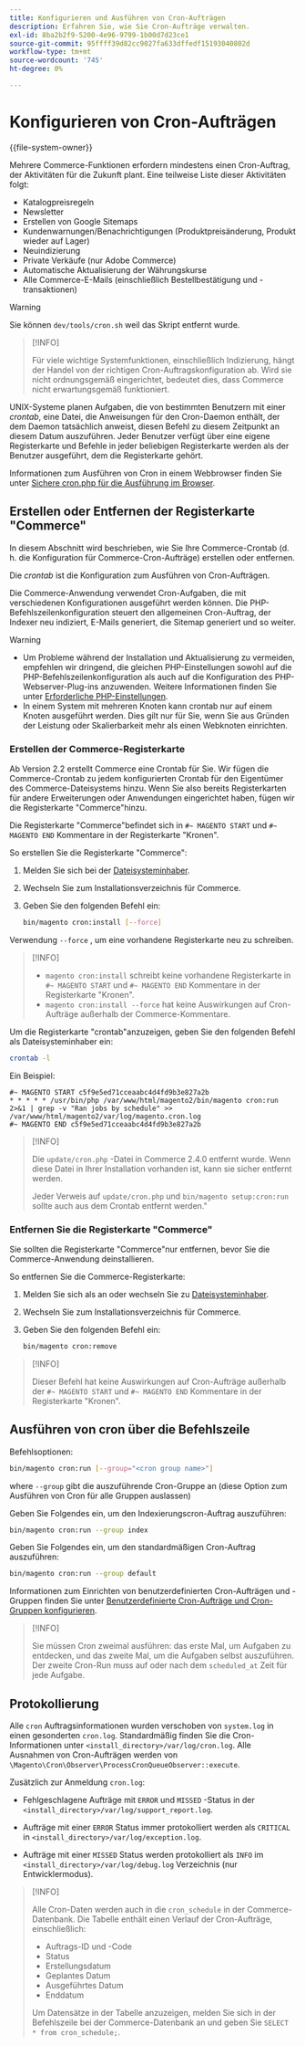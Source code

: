 ```yaml
---
title: Konfigurieren und Ausführen von Cron-Aufträgen
description: Erfahren Sie, wie Sie Cron-Aufträge verwalten.
exl-id: 8ba2b2f9-5200-4e96-9799-1b00d7d23ce1
source-git-commit: 95ffff39d82cc9027fa633dffedf15193040802d
workflow-type: tm+mt
source-wordcount: '745'
ht-degree: 0%

---
```


# Konfigurieren von Cron-Aufträgen

{{file-system-owner}}

Mehrere Commerce-Funktionen erfordern mindestens einen Cron-Auftrag, der Aktivitäten für die Zukunft plant. Eine teilweise Liste dieser Aktivitäten folgt:

- Katalogpreisregeln
- Newsletter
- Erstellen von Google Sitemaps
- Kundenwarnungen/Benachrichtigungen (Produktpreisänderung, Produkt wieder auf Lager)
- Neuindizierung
- Private Verkäufe (nur Adobe Commerce)
- Automatische Aktualisierung der Währungskurse
- Alle Commerce-E-Mails (einschließlich Bestellbestätigung und -transaktionen)

>[!WARNING]
>
>Sie können `dev/tools/cron.sh` weil das Skript entfernt wurde.

>[!INFO]
>
>Für viele wichtige Systemfunktionen, einschließlich Indizierung, hängt der Handel von der richtigen Cron-Auftragskonfiguration ab. Wird sie nicht ordnungsgemäß eingerichtet, bedeutet dies, dass Commerce nicht erwartungsgemäß funktioniert.

UNIX-Systeme planen Aufgaben, die von bestimmten Benutzern mit einer _crontab_, eine Datei, die Anweisungen für den Cron-Daemon enthält, der dem Daemon tatsächlich anweist, diesen Befehl zu diesem Zeitpunkt an diesem Datum auszuführen. Jeder Benutzer verfügt über eine eigene Registerkarte und Befehle in jeder beliebigen Registerkarte werden als der Benutzer ausgeführt, dem die Registerkarte gehört.

Informationen zum Ausführen von Cron in einem Webbrowser finden Sie unter [Sichere cron.php für die Ausführung im Browser](../security/secure-cron-php.md).

## Erstellen oder Entfernen der Registerkarte &quot;Commerce&quot;

In diesem Abschnitt wird beschrieben, wie Sie Ihre Commerce-Crontab (d. h. die Konfiguration für Commerce-Cron-Aufträge) erstellen oder entfernen.

Die _crontab_ ist die Konfiguration zum Ausführen von Cron-Aufträgen.

Die Commerce-Anwendung verwendet Cron-Aufgaben, die mit verschiedenen Konfigurationen ausgeführt werden können. Die PHP-Befehlszeilenkonfiguration steuert den allgemeinen Cron-Auftrag, der Indexer neu indiziert, E-Mails generiert, die Sitemap generiert und so weiter.

>[!WARNING]
>
>- Um Probleme während der Installation und Aktualisierung zu vermeiden, empfehlen wir dringend, die gleichen PHP-Einstellungen sowohl auf die PHP-Befehlszeilenkonfiguration als auch auf die Konfiguration des PHP-Webserver-Plug-ins anzuwenden. Weitere Informationen finden Sie unter [Erforderliche PHP-Einstellungen](../../installation/prerequisites/php-settings.md).
>- In einem System mit mehreren Knoten kann crontab nur auf einem Knoten ausgeführt werden. Dies gilt nur für Sie, wenn Sie aus Gründen der Leistung oder Skalierbarkeit mehr als einen Webknoten einrichten.

### Erstellen der Commerce-Registerkarte

Ab Version 2.2 erstellt Commerce eine Crontab für Sie. Wir fügen die Commerce-Crontab zu jedem konfigurierten Crontab für den Eigentümer des Commerce-Dateisystems hinzu. Wenn Sie also bereits Registerkarten für andere Erweiterungen oder Anwendungen eingerichtet haben, fügen wir die Registerkarte &quot;Commerce&quot;hinzu.

Die Registerkarte &quot;Commerce&quot;befindet sich in `#~ MAGENTO START` und `#~ MAGENTO END` Kommentare in der Registerkarte &quot;Kronen&quot;.

So erstellen Sie die Registerkarte &quot;Commerce&quot;:

1. Melden Sie sich bei der [Dateisysteminhaber](../../installation/prerequisites/file-system/overview.md).
1. Wechseln Sie zum Installationsverzeichnis für Commerce.
1. Geben Sie den folgenden Befehl ein:

   ```bash
   bin/magento cron:install [--force]
   ```

Verwendung `--force` , um eine vorhandene Registerkarte neu zu schreiben.

>[!INFO]
>
>- `magento cron:install` schreibt keine vorhandene Registerkarte in `#~ MAGENTO START` und `#~ MAGENTO END` Kommentare in der Registerkarte &quot;Kronen&quot;.
>- `magento cron:install --force` hat keine Auswirkungen auf Cron-Aufträge außerhalb der Commerce-Kommentare.

Um die Registerkarte &quot;crontab&quot;anzuzeigen, geben Sie den folgenden Befehl als Dateisysteminhaber ein:

```bash
crontab -l
```

Ein Beispiel:

```terminal
#~ MAGENTO START c5f9e5ed71cceaabc4d4fd9b3e827a2b
* * * * * /usr/bin/php /var/www/html/magento2/bin/magento cron:run 2>&1 | grep -v "Ran jobs by schedule" >> /var/www/html/magento2/var/log/magento.cron.log
#~ MAGENTO END c5f9e5ed71cceaabc4d4fd9b3e827a2b
```

>[!INFO]
>
>Die `update/cron.php` -Datei in Commerce 2.4.0 entfernt wurde. Wenn diese Datei in Ihrer Installation vorhanden ist, kann sie sicher entfernt werden.
>
>Jeder Verweis auf `update/cron.php` und `bin/magento setup:cron:run` sollte auch aus dem Crontab entfernt werden.&quot;

### Entfernen Sie die Registerkarte &quot;Commerce&quot;

Sie sollten die Registerkarte &quot;Commerce&quot;nur entfernen, bevor Sie die Commerce-Anwendung deinstallieren.

So entfernen Sie die Commerce-Registerkarte:

1. Melden Sie sich als an oder wechseln Sie zu [Dateisysteminhaber](../../installation/prerequisites/file-system/overview.md).
1. Wechseln Sie zum Installationsverzeichnis für Commerce.
1. Geben Sie den folgenden Befehl ein:

   ```bash
   bin/magento cron:remove
   ```

>[!INFO]
>
>Dieser Befehl hat keine Auswirkungen auf Cron-Aufträge außerhalb der `#~ MAGENTO START` und `#~ MAGENTO END` Kommentare in der Registerkarte &quot;Kronen&quot;.

## Ausführen von cron über die Befehlszeile

Befehlsoptionen:

```bash
bin/magento cron:run [--group="<cron group name>"]
```

where `--group` gibt die auszuführende Cron-Gruppe an (diese Option zum Ausführen von Cron für alle Gruppen auslassen)

Geben Sie Folgendes ein, um den Indexierungscron-Auftrag auszuführen:

```bash
bin/magento cron:run --group index
```

Geben Sie Folgendes ein, um den standardmäßigen Cron-Auftrag auszuführen:

```bash
bin/magento cron:run --group default
```

Informationen zum Einrichten von benutzerdefinierten Cron-Aufträgen und -Gruppen finden Sie unter [Benutzerdefinierte Cron-Aufträge und Cron-Gruppen konfigurieren](../cron/custom-cron.md).

>[!INFO]
>
>Sie müssen Cron zweimal ausführen: das erste Mal, um Aufgaben zu entdecken, und das zweite Mal, um die Aufgaben selbst auszuführen. Der zweite Cron-Run muss auf oder nach dem `scheduled_at` Zeit für jede Aufgabe.

## Protokollierung

Alle `cron` Auftragsinformationen wurden verschoben von `system.log` in einen gesonderten `cron.log`.
Standardmäßig finden Sie die Cron-Informationen unter `<install_directory>/var/log/cron.log`.
Alle Ausnahmen von Cron-Aufträgen werden von `\Magento\Cron\Observer\ProcessCronQueueObserver::execute`.

Zusätzlich zur Anmeldung `cron.log`:

- Fehlgeschlagene Aufträge mit `ERROR` und `MISSED` -Status in der `<install_directory>/var/log/support_report.log`.

- Aufträge mit einer `ERROR` Status immer protokolliert werden als `CRITICAL` in `<install_directory>/var/log/exception.log`.

- Aufträge mit einer `MISSED` Status werden protokolliert als `INFO` im `<install_directory>/var/log/debug.log` Verzeichnis (nur Entwicklermodus).

>[!INFO]
>
>Alle Cron-Daten werden auch in die `cron_schedule` in der Commerce-Datenbank. Die Tabelle enthält einen Verlauf der Cron-Aufträge, einschließlich:
>
>- Auftrags-ID und -Code
>- Status
>- Erstellungsdatum
>- Geplantes Datum
>- Ausgeführtes Datum
>- Enddatum
>
>Um Datensätze in der Tabelle anzuzeigen, melden Sie sich in der Befehlszeile bei der Commerce-Datenbank an und geben Sie `SELECT * from cron_schedule;`.

